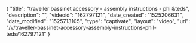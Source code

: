 {
    "title": "traveller  bassinet accessory - assembly instructions - phil&teds",
    "description": "",
    "videoid": "162797121",
    "date_created": "1525206631",
    "date_modified": "1525713105",
    "type": "captivate",
    "layout": "video",
    "url": "\/v\/traveller-bassinet-accessory-assembly-instructions-phil-teds\/162797121"
}